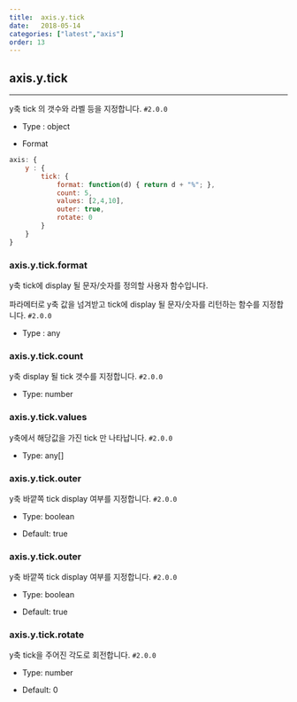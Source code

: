 ```yaml
---
title:  axis.y.tick
date:   2018-05-14
categories: ["latest","axis"]
order: 13
---
```


## axis.y.tick
---

y축 tick 의 갯수와 라벨 등을 지정합니다.
`#2.0.0`

* Type : object

* Format
```javascript
axis: {
    y : {
        tick: {
            format: function(d) { return d + "%"; },
            count: 5,
            values: [2,4,10],
            outer: true,
            rotate: 0
        }
    }
}
```

### axis.y.tick.format

y축 tick에 display 될 문자/숫자를 정의할 사용자 함수입니다.

파라메터로 y축 값을 넘겨받고 tick에 display 될  문자/숫자를 리턴하는 함수를 지정합니다.
`#2.0.0`

* Type : any


### axis.y.tick.count

y축 display 될 tick 갯수를 지정합니다.
`#2.0.0`

* Type: number


### axis.y.tick.values

y축에서 해당값을 가진 tick 만 나타납니다.
`#2.0.0`

* Type: any[]

### axis.y.tick.outer

y축 바깥쪽 tick display 여부를 지정합니다.
`#2.0.0`

* Type: boolean

* Default: true


### axis.y.tick.outer

y축 바깥쪽 tick display 여부를 지정합니다.
`#2.0.0`

* Type: boolean

* Default: true

### axis.y.tick.rotate

y축 tick을 주어진 각도로 회전합니다.
`#2.0.0`

* Type: number

* Default: 0
